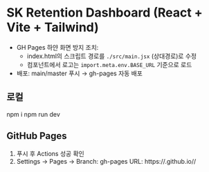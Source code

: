 # SK Retention Dashboard (React + Vite + Tailwind)
- GH Pages 하얀 화면 방지 조치:
  - index.html의 스크립트 경로를 `./src/main.jsx` (상대경로)로 수정
  - 컴포넌트에서 로고는 `import.meta.env.BASE_URL` 기준으로 로드
- 배포: main/master 푸시 → gh-pages 자동 배포

## 로컬
npm i
npm run dev

## GitHub Pages
1) 푸시 후 Actions 성공 확인
2) Settings → Pages → Branch: gh-pages
URL: https://<id>.github.io/<repo>/
